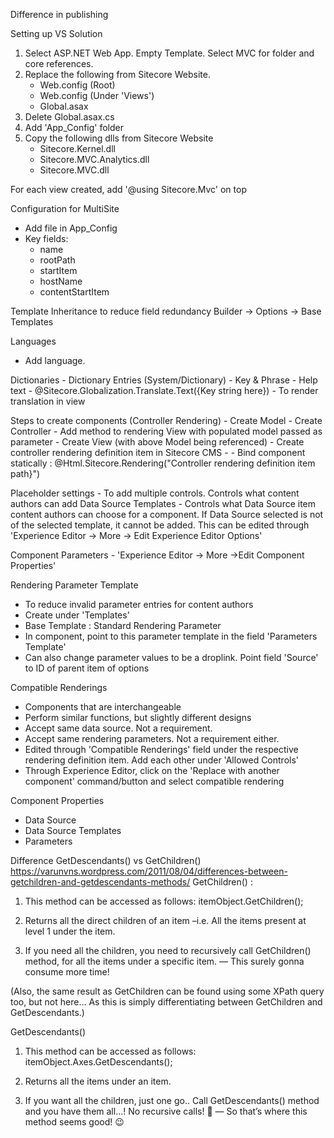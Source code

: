 Difference in publishing

Setting up VS Solution
1. Select ASP.NET Web App. Empty Template. Select MVC for folder and core references.
2. Replace the following from Sitecore Website.
    - Web.config (Root)
    - Web.config (Under 'Views')
    - Global.asax
3. Delete Global.asax.cs
4. Add 'App_Config' folder
5. Copy the following dlls from Sitecore Website
    - Sitecore.Kernel.dll
    - Sitecore.MVC.Analytics.dll
    - Sitecore.MVC.dll

For each view created, add '@using Sitecore.Mvc' on top

Configuration for MultiSite
- Add file in App_Config
- Key fields: 
    - name
    - rootPath
    - startItem
    - hostName
    - contentStartItem

Template Inheritance to reduce field redundancy
Builder -> Options -> Base Templates

Languages
- Add language.

Dictionaries 
    - Dictionary Entries (System/Dictionary) - Key & Phrase
    - Help text
    - @Sitecore.Globalization.Translate.Text({Key string here}) - To render translation in view

Steps to create components (Controller Rendering)
    - Create Model
    - Create Controller - Add method to rendering View with populated model passed as parameter
    - Create View (with above Model being referenced)
    - Create controller rendering definition item in Sitecore CMS - 
    - Bind component statically : @Html.Sitecore.Rendering("Controller rendering definition item path}") 

Placeholder settings - To add multiple controls. Controls what content authors can add
Data Source Templates - Controls what Data Source item content authors can choose for a component. If Data Source selected is not of the selected template, it cannot be added. This can be edited through 'Experience Editor -> More -> Edit Experience Editor Options'

Component Parameters - 'Experience Editor -> More ->Edit Component Properties'

Rendering Parameter Template 
- To reduce invalid parameter entries for content authors 
- Create under 'Templates'
- Base Template : Standard Rendering Parameter
- In component, point to this parameter template in the field 'Parameters Template'
- Can also change parameter values to be a droplink. Point field 'Source' to ID of parent item of options

Compatible Renderings
- Components that are interchangeable
- Perform similar functions, but slightly different designs
- Accept same data source. Not a requirement.
- Accept same rendering parameters. Not a requirement either.
- Edited through 'Compatible Renderings' field under the respective rendering definition item. Add each other under 'Allowed Controls'
- Through Experience Editor, click on the 'Replace with another component' command/button and select compatible rendering

Component Properties
- Data Source
- Data Source Templates
- Parameters

Difference GetDescendants() vs GetChildren()
https://varunvns.wordpress.com/2011/08/04/differences-between-getchildren-and-getdescendants-methods/
GetChildren() :
1. This method can be accessed as follows:   itemObject.GetChildren();

2. Returns all the direct children of an item –i.e. All the items present at level 1 under the item.

3. If you need all the children, you need to recursively call GetChildren() method, for all the items under a specific item. — This surely gonna consume more time!

(Also, the same result as GetChildren can be found using some XPath query too, but not here… As this is simply differentiating between GetChildren and GetDescendants.)

GetDescendants()
1. This method can be accessed as follows:   itemObject.Axes.GetDescendants();

2. Returns all the items under an item.

3. If you want all the children, just one go.. Call  GetDescendants() method and you have them all…! No recursive calls! 🙂 — So that’s where this method seems good! 😉

